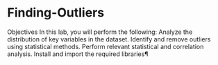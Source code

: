 # Finding-Outliers
Objectives In this lab, you will perform the following:  Analyze the distribution of key variables in the dataset.  Identify and remove outliers using statistical methods.  Perform relevant statistical and correlation analysis.  Install and import the required libraries¶
